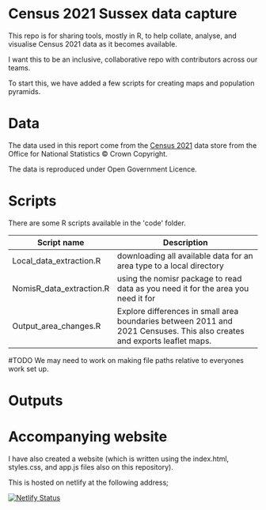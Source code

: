 # Census 2021 Sussex data capture

This repo is for sharing tools, mostly in R, to help collate, analyse, and visualise Census 2021 data as it becomes available.

I want this to be an inclusive, collaborative repo with contributors across our teams.

To start this, we have added a few scripts for creating maps and population pyramids.

# Data

The data used in this report come from the [Census 2021](https://census.gov.uk/) data store from the Office for National Statistics © Crown Copyright.

The data is reproduced under Open Government Licence.

# Scripts

There are some R scripts available in the 'code' folder.

| Script name              | Description                                                                                                              |
| ------------------------ | ------------------------------------------------------------------------------------------------------------------------ |
| Local_data_extraction.R  | downloading all available data for an area type to a local directory                                                     |
| NomisR_data_extraction.R | using the nomisr package to read data as you need it for the area you need it for                                        |
| Output_area_changes.R    | Explore differences in small area boundaries between 2011 and 2021 Censuses. This also creates and exports leaflet maps. |

#TODO We may need to work on making file paths relative to everyones work set up.

# Outputs

# Accompanying website

I have also created a website (which is written using the index.html, styles.css, and app.js files also on this repository).

This is hosted on netlify at the following address;

[![Netlify Status](https://api.netlify.com/api/v1/badges/ebcd429c-b829-4a06-89d9-c68fffa78dec/deploy-status)](https://app.netlify.com/sites/census-2021-sussex-ph-overview/deploys)
